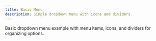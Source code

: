 ```yaml
---
title: Basic Menu
description: Simple dropdown menu with icons and dividers.
---
```


Basic dropdown menu example with menu items, icons, and dividers for organizing options.
